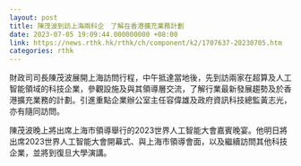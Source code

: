 ```yaml
---
layout: post
title: 陳茂波到訪上海兩科企　了解在香港擴充業務計劃
date: 2023-07-05 19:09:44.000000000 +08:00
link: https://news.rthk.hk/rthk/ch/component/k2/1707637-20230705.htm
categories: rthk
---
```


財政司司長陳茂波展開上海訪問行程，中午抵達當地後，先到訪兩家在超算及人工智能領域的科技企業，參觀設施及與其領導層交流，了解行業最新發展趨勢及於香港擴充業務的計劃。引進重點企業辦公室主任容偉雄及政府資訊科技總監黃志光，亦有隨同訪問。
 
陳茂波晚上將出席上海巿領導舉行的2023世界人工智能大會嘉賓晚宴。他明日將出席2023世界人工智能大會開幕式、與上海市領導會面，以及繼續訪問其他科技企業，並將到復旦大學演講。
